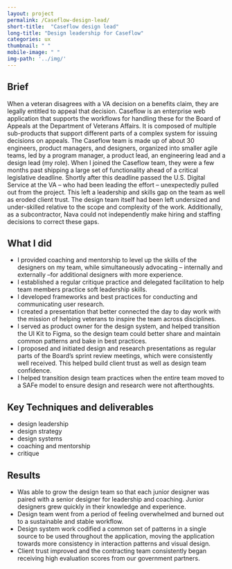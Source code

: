 ```yaml
---
layout: project
permalink: /Caseflow-design-lead/
short-title:  "Caseflow design lead"
long-title: "Design leadership for Caseflow"
categories: ux
thumbnail: " "
mobile-image: " "
img-path: '../img/'
---
```


## Brief ##

When a veteran disagrees with a VA decision on a benefits claim, they are legally entitled to appeal that decision. Caseflow is an enterprise web application that supports the workflows for handling these for the Board of Appeals at the Department of Veterans Affairs. It is composed of multiple sub-products that support different parts of a complex system for issuing decisions on appeals. The Caseflow team is made up of about 30 engineers, product managers, and designers, organized into smaller agile teams, led by a program manager, a product lead, an engineering lead and a design lead (my role).
When I joined the Caseflow team, they were a few months past shipping a large set of functionality ahead of a critical legislative deadline. Shortly after this deadline passed the U.S. Digital Service at the VA – who had been leading the effort – unexpectedly pulled out from the project. This left a leadership and skills gap on the team as well as eroded client trust.
The design team itself had been left undersized and under-skilled relative to the scope and complexity of the work. Additionally, as a subcontractor, Nava could not independently make hiring and staffing decisions to correct these gaps.
<!--
<figure>
	<img src="{{ page.img-path }}/ffd-report-access.png" alt="A page from our report describing barriers digital government services" />
	<figcaption>
		A page from our report describing barriers digital government services
	</figcaption>
	<a href="{{ page.img-path }}/ffd-report-access-page.pdf">See larger page (PDF)</a>
</figure>


<figure>
	<img src="{{ page.img-path }}/ffd-workshop.png" alt="design studio">
	<img src="{{ page.img-path }}/ffd-workshop-2.png" alt="brainstorming workshop session">
	<figcaption>Workshop sessions</figcaption>
</figure>
 -->

## What I did ##

* I provided coaching and mentorship to level up the skills of the designers on my team, while simultaneously advocating – internally and externally –for additional designers with more experience.
* I established a regular critique practice and delegated facilitation to help team members practice soft leadership skills.
* I developed frameworks and best practices for conducting and communicating user research.
* I created a presentation that better connected the day to day work with the mission of helping veterans to inspire the team across disciplines.
* I served as product owner for the design system, and helped transition the UI Kit to Figma, so the design team could better share and maintain common patterns and bake in best practices.
* I proposed and initiated design and research presentations as regular parts of the Board’s sprint review meetings, which were consistently well received. This helped build client trust as well as design team confidence.
* I helped transition design team practices when the entire team moved to a SAFe model to ensure design and research were not afterthoughts.

## Key Techniques and deliverables ##
<ul class="skill-pills">
	<li>design leadership</li>
	<li>design strategy</li>
	<li>design systems</li>
	<li>coaching and mentorship</li>
	<li>critique</li>
</ul>

## Results ##

* Was able to grow the design team so that each junior designer was paired with a senior designer for leadership and coaching. Junior designers grew quickly in their knowledge and experience.
* Design team went from a period of feeling overwhelmed and burned out to a sustainable and stable workflow.
* Design system work codified a common set of patterns in a single source to be used throughout the application, moving the application towards more consistency in interaction patterns and visual design.
* Client trust improved and the contracting team consistently began receiving high evaluation scores from our government partners.
